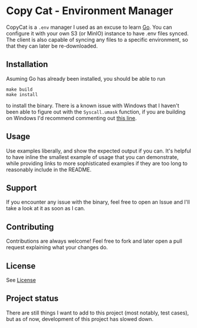 # Copy Cat - Environment Manager

CopyCat is a `.env` manager I used as an excuse to learn [Go](https://go.dev). You can configure it with your own S3 (or MinIO) instance to have .env files synced. The client is also capable of syncing any files to a specific environment, so that they can later be re-downloaded. 

## Installation
Asuming Go has already been installed, you should be able to run

```
make build
make install
```
to install the binary. There is a known issue with Windows that I haven't been able to figure out with the `Syscall.umask` function, if you are building on Windows I'd recommend commenting out [this line](https://github.com/MatthewC/copycat/blob/57f1e2ffaf36d1b4e6c9a3726af4f0ac22a11d14/commands.go#L44).

## Usage
Use examples liberally, and show the expected output if you can. It's helpful to have inline the smallest example of usage that you can demonstrate, while providing links to more sophisticated examples if they are too long to reasonably include in the README.

## Support
If you encounter any issue with the binary, feel free to open an Issue and I'll take a look at it as soon as I can.

## Contributing
Contributions are always welcome! Feel free to fork and later open a pull request explaining what your changes do.

## License
See [License](LICENSE)

## Project status
There are still things I want to add to this project (most notably, test cases), but as of now, development of this project has slowed down.
